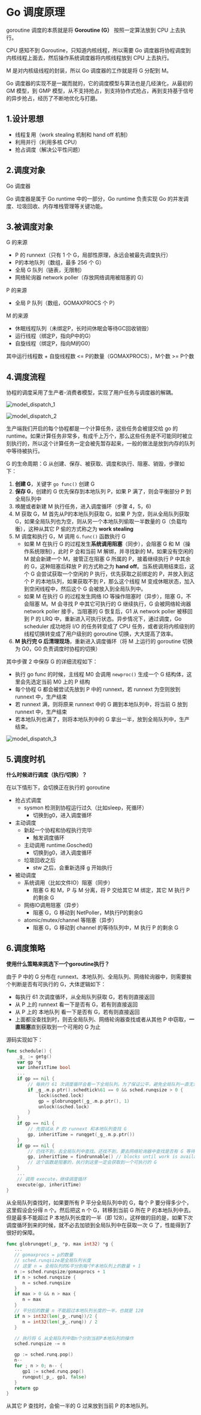 # Go 调度原理

goroutine 调度的本质就是将 **Goroutine (G）** 按照一定算法放到 CPU 上去执行。

CPU 感知不到 Goroutine，只知道内核线程，所以需要 Go 调度器将协程调度到内核线程上面去，然后操作系统调度器将内核线程放到 CPU 上去执行。

M 是对内核级线程的封装，所以 Go 调度器的工作就是将 G 分配到 M。

Go 调度器的实现不是一蹴而就的，它的调度模型与算法也是几经演化，从最初的 GM 模型，到 GMP 模型，从不支持抢占，到支持协作式抢占，再到支持基于信号的异步抢占，经历了不断地优化与打磨。

## 1.设计思想

+ 线程复用（work stealing 机制和 hand off 机制）
+ 利用并行（利用多核 CPU）
+ 抢占调度（解决公平性问题）

## 2.调度对象

Go 调度器

Go 调度器是属于 Go runtime 中的一部分，Go runtime 负责实现 Go 的并发调度、垃圾回收、内存堆栈管理等关键功能。

## 3.被调度对象

G 的来源

+ P 的 runnext（只有 1 个 G，局部性原理，永远会被最先调度执行）
+ P的本地队列（数组，最多 256 个 G）
+ 全局 G 队列（链表，无限制）
+ 网络轮询器 network poller（存放网络调用被阻塞的 G）

P 的来源

+ 全局 P 队列（数组，GOMAXPROCS 个 P）

M 的来源

+ 休眠线程队列（未绑定P，长时间休眠会等待GC回收销毁）
+ 运行线程（绑定P，指向P中的G）
+ 自旋线程（绑定P，指向M的G0）

其中运行线程数 + 自旋线程数 <= P的数量（GOMAXPROCS），M个数 >= P个数

## 4.调度流程

协程的调度采用了生产者-消费者模型，实现了用户任务与调度器的解耦。

![model_dispatch_1](../Images/model_dispatch_1.png)

![model_dispatch_2](../Images/model_dispatch_2.jpg)

生产端我们开启的每个协程都是一个计算任务，这些任务会被提交给 go 的 runtime。如果计算任务非常多，有成千上万个，那么这些任务是不可能同时被立刻执行的，所以这个计算任务一定会被先暂存起来，一般的做法是放到内存的队列中等待被执行。

G 的生命周期：G 从创建、保存、被获取、调度和执行、阻塞、销毁，步骤如下：

1. **创建 G**，关键字 `go func()` 创建 G 
2. **保存 G**，创建的 G 优先保存到本地队列 P，如果 P 满了，则会平衡部分 P 到全局队列中
3. 唤醒或者新建 M 执行任务，进入调度循环（步骤 4，5，6)
4. M 获取 G，M 首先从P的本地队列获取 G，如果 P 为空，则从全局队列获取 G，如果全局队列也为空，则从另一个本地队列偷取一半数量的 G（负载均衡），这种从其它 P 偷的方式称之为 **work stealing**
5. M 调度和执行 G，M 调用 `G.func()` 函数执行 G
    + 如果 M 在执行 G 的过程发生**系统调用阻塞**（同步），会阻塞 G 和 M（操作系统限制），此时 P 会和当前 M 解绑，并寻找新的 M，如果没有空闲的 M 就会新建一个 M，接管正在阻塞 G 所属的 P，接着继续执行 P 中其余的 G，这种阻塞后释放 P 的方式称之为 **hand off**。当系统调用结束后，这个 G 会尝试获取一个空闲的 P 执行，优先获取之前绑定的 P，并放入到这个 P 的本地队列，如果获取不到 P，那么这个线程 M 变成休眠状态，加入到空闲线程中，然后这个 G 会被放入到全局队列中。
    + 如果 M 在执行 G 的过程发生网络 IO 等操作阻塞时（异步），阻塞 G，不会阻塞 M。M 会寻找 P 中其它可执行的 G 继续执行，G 会被网络轮询器 network poller 接手，当阻塞的 G 恢复后，G1 从 network poller 被移回到 P 的 LRQ 中，重新进入可执行状态。异步情况下，通过调度，Go scheduler 成功地将 I/O 的任务转变成了 CPU 任务，或者说将内核级别的线程切换转变成了用户级别的 goroutine 切换，大大提高了效率。
6. **M 执行完 G 后清理现场**，重新进入调度循环（将 M 上运⾏的 goroutine 切换为 G0，G0 负责调度时协程的切换）

其中步骤 2 中保存 G 的详细流程如下：

+ 执行 go func 的时候，主线程 M0 会调用 `newproc()` 生成一个 G 结构体，这里会先选定当前 M0 上的 P 结构
+ 每个协程 G 都会被尝试先放到 P 中的 runnext，若 runnext 为空则放到 runnext 中，生产结束
+ 若 runnext 满，则将原来 runnext 中的 G 踢到本地队列中，将当前 G 放到 runnext 中，生产结束
+ 若本地队列也满了，则将本地队列中的 G 拿出一半，放到全局队列中，生产结束。

![model_dispatch_3](../Images/model_dispatch_3.png)

## 5.调度时机

**什么时候进行调度（执行/切换）？**

在以下情形下，会切换正在执行的 goroutine

+ 抢占式调度
  + sysmon 检测到协程运行过久（比如sleep，死循环）
    + 切换到g0，进入调度循环
+ 主动调度
  + 新起一个协程和协程执行完毕
    + 触发调度循环
  + 主动调用 runtime.Gosched()
    + 切换到g0，进入调度循环
  + 垃圾回收之后
    + stw 之后，会重新选择 g 开始执行
+ 被动调度
  + 系统调用（比如文件IO）阻塞（同步）
    + 阻塞 G 和 M，P 与 M 分离，将 P 交给其它 M 绑定，其它 M 执行 P 的剩余 G
  + 网络IO调用阻塞（异步）
    + 阻塞 G，G 移动到 NetPoller，M执行P的剩余G
  + atomic/mutex/channel 等阻塞（异步）
    + 阻塞 G，G 移动到 channel 的等待队列中，M 执行 P 的剩余 G

## 6.调度策略

**使用什么策略来挑选下一个goroutine执行？**

由于 P 中的 G 分布在 runnext、本地队列、全局队列、网络轮询器中，则需要挨个判断是否有可执行的 G，大体逻辑如下：

+ 每执行 61 次调度循环，从全局队列获取 G，若有则直接返回
+ 从 P 上的 runnext 看一下是否有 G，若有则直接返回
+ 从 P 上的 本地队列 看一下是否有 G，若有则直接返回
+ 上面都没查找到时，则去全局队列、网络轮询器查找或者从其他 P 中窃取，**一直阻塞**直到获取到一个可用的 G 为止

源码实现如下：

```go
func schedule() {
    _g_ := getg()
    var gp *g
    var inheritTime bool
    ...
    if gp == nil {
        // 每执行 61 次调度循环会看一下全局队列。为了保证公平，避免全局队列一直无法得到执行的情况，当全局运行队列中有待执行的 G 时，通过 schedtick 保证有一定几率会从全局的运行队列中查找对应的 goroutine；
        if _g_.m.p.ptr().schedtick%61 == 0 && sched.runqsize > 0 {
            lock(&sched.lock)
            gp = globrunqget(_g_.m.p.ptr(), 1)
            unlock(&sched.lock)
        }
    }
    if gp == nil {
        // 先尝试从 P 的 runnext 和本地队列查找 G
        gp, inheritTime = runqget(_g_.m.p.ptr())
    }
    if gp == nil {
        // 仍找不到，去全局队列中查找。还找不到，要去网络轮询器中查找是否有 G 等待运行；仍找不到，则尝试从其他 P 中窃取 G 来执行。
        gp, inheritTime = findrunnable() // blocks until work is available
        // 这个函数是阻塞的，执行到这里一定会获取到一个可执行的 G
    }
    ...
    // 调用 execute，继续调度循环
    execute(gp, inheritTime)
}
```

从全局队列查找时，如果要所有 P 平分全局队列中的 G，每个 P 要分得多少个，这里假设会分得 n 个。然后把这 n 个 G，转移到当前 G 所在 P 的本地队列中去。但是最多不能超过 P 本地队列长度的一半（即 128）。这样做的目的是，如果下次调度循环到来的时候，就不必去加锁到全局队列中在获取一次 G 了，性能得到了很好的保障。

```go
func globrunqget(_p_ *p, max int32) *g {
   ...
   // gomaxprocs = p的数量
   // sched.runqsize是全局队列长度
   // 这里 n = 全局队列的G平分到每个P本地队列上的数量 + 1
   n := sched.runqsize/gomaxprocs + 1
   if n > sched.runqsize {
      n = sched.runqsize
   }
   if max > 0 && n > max {
      n = max
   }
   // 平分后的数量 n 不能超过本地队列长度的一半，也就是 128
   if n > int32(len(_p_.runq))/2 {
      n = int32(len(_p_.runq)) / 2
   }

   // 执行将 G 从全局队列中取n个分到当前P本地队列的操作
   sched.runqsize -= n

   gp := sched.runq.pop()
   n--
   for ; n > 0; n-- {
      gp1 := sched.runq.pop()
      runqput(_p_, gp1, false)
   }
   return gp
}
```

从其它 P 查找时，会偷一半的 G 过来放到当前 P 的本地队列。